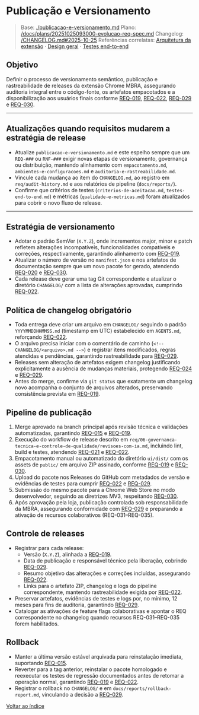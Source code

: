 <!-- req/05-entrega-e-implantacao/publicacao-e-versionamento.md -->
# Publicação e Versionamento

> Base: [./publicacao-e-versionamento.md](./publicacao-e-versionamento.md)
> Plano: [/docs/plans/20251025093000-evolucao-req-spec.md](/docs/plans/20251025093000-evolucao-req-spec.md)
> Changelog: [/CHANGELOG.md#2025-10-25](/CHANGELOG.md#2025-10-25)
> Referências correlatas: [Arquitetura da extensão](/req/01-arquitetura/arquitetura-da-extensao-spec.md) · [Design geral](/req/02-design/design-geral-spec.md) · [Testes end-to-end](/req/04-testes-e-validacao/testes-end-to-end-spec.md)

## Objetivo
Definir o processo de versionamento semântico, publicação e rastreabilidade de releases da extensão Chrome MBRA, assegurando auditoria integral entre o código-fonte, os artefatos empacotados e a disponibilização aos usuários finais conforme [REQ-019](../02-planejamento/requisitos-spec.md#req-019), [REQ-022](../02-planejamento/requisitos-spec.md#req-022), [REQ-029](../02-planejamento/requisitos-spec.md#req-029) e [REQ-030](../02-planejamento/requisitos-spec.md#req-030).

---

## Atualizações quando requisitos mudarem a estratégia de release

- Atualize `publicacao-e-versionamento.md` e este espelho sempre que um `REQ-###` ou `RNF-###` exigir novas etapas de versionamento, governança ou distribuição, mantendo alinhamento com `empacotamento.md`, `ambientes-e-configuracoes.md` e `auditoria-e-rastreabilidade.md`.
- Vincule cada mudança ao item do `CHANGELOG.md`, ao registro em `req/audit-history.md` e aos relatórios de pipeline (`docs/reports/`).
- Confirme que critérios de testes (`criterios-de-aceitacao.md`, `testes-end-to-end.md`) e métricas (`qualidade-e-metricas.md`) foram atualizados para cobrir o novo fluxo de release.

---

## Estratégia de versionamento
- Adotar o padrão SemVer (`X.Y.Z`), onde incrementos major, minor e patch refletem alterações incompatíveis, funcionalidades compatíveis e correções, respectivamente, garantindo alinhamento com [REQ-019](../02-planejamento/requisitos-spec.md#req-019).
- Atualizar o número de versão no `manifest.json` e nos artefatos de documentação sempre que um novo pacote for gerado, atendendo [REQ-020](../02-planejamento/requisitos-spec.md#req-020) e [REQ-030](../02-planejamento/requisitos-spec.md#req-030).
- Cada release deve gerar uma tag Git correspondente e atualizar o diretório `CHANGELOG/` com a lista de alterações aprovadas, cumprindo [REQ-022](../02-planejamento/requisitos-spec.md#req-022).

## Política de changelog obrigatório
- Toda entrega deve criar um arquivo em `CHANGELOG/` seguindo o padrão `YYYYMMDDHHMMSS.md` (timestamp em UTC) estabelecido em `AGENTS.md`, reforçando [REQ-022](../02-planejamento/requisitos-spec.md#req-022).
- O arquivo precisa iniciar com o comentário de caminho (`<!-- CHANGELOG/<arquivo>.md -->`) e registrar itens modificados, regras atendidas e pendências, garantindo rastreabilidade para [REQ-029](../02-planejamento/requisitos-spec.md#req-029).
- Releases sem alteração de artefatos exigem changelog justificando explicitamente a ausência de mudanças materiais, protegendo [REQ-024](../02-planejamento/requisitos-spec.md#req-024) e [REQ-029](../02-planejamento/requisitos-spec.md#req-029).
- Antes do merge, confirme via `git status` que exatamente um changelog novo acompanha o conjunto de arquivos alterados, preservando consistência prevista em [REQ-019](../02-planejamento/requisitos-spec.md#req-019).

## Pipeline de publicação
1. Merge aprovado na branch principal após revisão técnica e validações automatizadas, garantindo [REQ-015](../02-planejamento/requisitos-spec.md#req-015) e [REQ-019](../02-planejamento/requisitos-spec.md#req-019).
2. Execução do workflow de release descrito em `req/06-governanca-tecnica-e-controle-de-qualidade/revisoes-com-ia.md`, incluindo lint, build e testes, atendendo [REQ-021](../02-planejamento/requisitos-spec.md#req-021) e [REQ-022](../02-planejamento/requisitos-spec.md#req-022).
3. Empacotamento manual ou automatizado do diretório `ui/dist/` com os assets de `public/` em arquivo ZIP assinado, conforme [REQ-019](../02-planejamento/requisitos-spec.md#req-019) e [REQ-030](../02-planejamento/requisitos-spec.md#req-030).
4. Upload do pacote nos Releases do GitHub com metadados de versão e evidências de testes para cumprir [REQ-022](../02-planejamento/requisitos-spec.md#req-022) e [REQ-029](../02-planejamento/requisitos-spec.md#req-029).
5. Submissão do mesmo pacote para a Chrome Web Store no modo desenvolvedor, seguindo as diretrizes MV3, respeitando [REQ-030](../02-planejamento/requisitos-spec.md#req-030).
6. Após aprovação pela loja, publicação controlada sob responsabilidade da MBRA, assegurando conformidade com [REQ-029](../02-planejamento/requisitos-spec.md#req-029) e preparando a ativação de recursos colaborativos (REQ-031–REQ-035).

## Controle de releases
- Registrar para cada release:
  - Versão (`X.Y.Z`), alinhada a [REQ-019](../02-planejamento/requisitos-spec.md#req-019).
  - Data de publicação e responsável técnico pela liberação, cobrindo [REQ-029](../02-planejamento/requisitos-spec.md#req-029).
  - Resumo objetivo das alterações e correções incluídas, assegurando [REQ-022](../02-planejamento/requisitos-spec.md#req-022).
  - Links para o artefato ZIP, changelog e logs do pipeline correspondente, mantendo rastreabilidade exigida por [REQ-022](../02-planejamento/requisitos-spec.md#req-022).
- Preservar artefatos, evidências de testes e logs por, no mínimo, 12 meses para fins de auditoria, garantindo [REQ-029](../02-planejamento/requisitos-spec.md#req-029).
- Catalogar as ativações de feature flags colaborativas e apontar o REQ correspondente no changelog quando recursos REQ-031–REQ-035 forem habilitados.

## Rollback
- Manter a última versão estável arquivada para reinstalação imediata, suportando [REQ-015](../02-planejamento/requisitos-spec.md#req-015).
- Reverter para a tag anterior, reinstalar o pacote homologado e reexecutar os testes de regressão documentados antes de retomar a operação normal, garantindo [REQ-019](../02-planejamento/requisitos-spec.md#req-019) e [REQ-022](../02-planejamento/requisitos-spec.md#req-022).
- Registrar o rollback no `CHANGELOG/` e em `docs/reports/rollback-report.md`, vinculando a decisão a [REQ-029](../02-planejamento/requisitos-spec.md#req-029).

[Voltar ao índice](README-spec.md)
